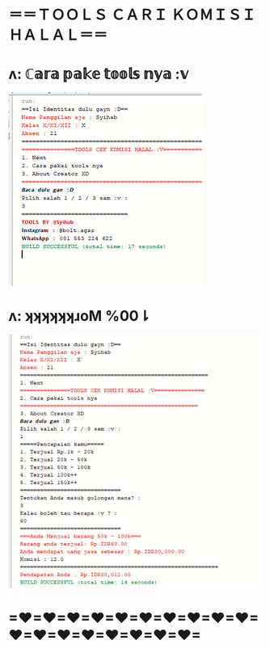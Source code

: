 # ＝＝ＴＯＯＬＳ ＣＡＲＩ ＫＯＭＩＳＩ ＨＡＬＡＬ＝＝

# ʌ: ℂ𝕒𝕣𝕒 𝕡𝕒𝕜𝕖 𝕥𝕠𝕠𝕝𝕤 𝕟𝕪𝕒 :𝕧
![Alt text](https://github.com/Syihabuddinsanni/Challange/blob/master/2.png)

# ʌ: ʞʞʞʞʞʞɹoM %00⇂
![Alt text](https://github.com/Syihabuddinsanni/Challange/blob/master/1.png)

# =♥=♥=♥=♥=♥=♥=♥=♥=♥=♥=♥=♥=♥=♥=♥=♥=♥=♥=



